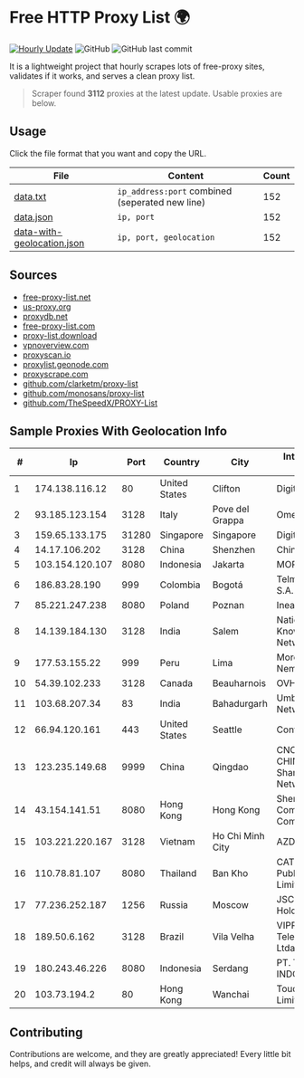 
# Free HTTP Proxy List 🌍

[![Hourly Update](https://github.com/mertguvencli/http-proxy-list/actions/workflows/main.yml/badge.svg?branch=main)](https://github.com/mertguvencli/http-proxy-list/actions/workflows/main.yml)
![GitHub](https://img.shields.io/github/license/mertguvencli/http-proxy-list)
![GitHub last commit](https://img.shields.io/github/last-commit/mertguvencli/http-proxy-list)

It is a lightweight project that hourly scrapes lots of free-proxy sites, validates if it works, and serves a clean proxy list.


> Scraper found **3112** proxies at the latest update. Usable proxies are below.

## Usage

Click the file format that you want and copy the URL.


|File|Content|Count|
|----|-------|-----|
|[data.txt](https://raw.githubusercontent.com/mertguvencli/http-proxy-list/main/proxy-list/data.txt)|`ip_address:port` combined (seperated new line)|152|
|[data.json](https://raw.githubusercontent.com/mertguvencli/http-proxy-list/main/proxy-list/data.json)|`ip, port`|152|
|[data-with-geolocation.json](https://raw.githubusercontent.com/mertguvencli/http-proxy-list/main/proxy-list/data-with-geolocation.json)|`ip, port, geolocation`|152|

## Sources

* [free-proxy-list.net](https://free-proxy-list.net)
* [us-proxy.org](https://www.us-proxy.org)
* [proxydb.net](http://proxydb.net)
* [free-proxy-list.com](https://free-proxy-list.com/?page=&port=&type%5B%5D=http&type%5B%5D=https&up_time=0&search=Search)
* [proxy-list.download](https://www.proxy-list.download/HTTP)
* [vpnoverview.com](https://vpnoverview.com/privacy/anonymous-browsing/free-proxy-servers)
* [proxyscan.io](https://www.proxyscan.io)
* [proxylist.geonode.com](https://proxylist.geonode.com/api/proxy-list?limit=300&page=1&sort_by=lastChecked&sort_type=desc&protocols=http,https)
* [proxyscrape.com](https://api.proxyscrape.com/v2/?request=displayproxies&protocol=http&timeout=10000&country=all&ssl=all&anonymity=all)
* [github.com/clarketm/proxy-list](https://raw.githubusercontent.com/clarketm/proxy-list/master/proxy-list-raw.txt)
* [github.com/monosans/proxy-list](https://raw.githubusercontent.com/monosans/proxy-list/main/proxies/http.txt)
* [github.com/TheSpeedX/PROXY-List](https://raw.githubusercontent.com/TheSpeedX/PROXY-List/master/http.txt)


## Sample Proxies With Geolocation Info

|#|Ip|Port|Country|City|Internet Service Provider|
|-|--|----|-------|----|-------------------------|
|1|174.138.116.12|80|United States|Clifton|DigitalOcean, LLC|
|2|93.185.123.154|3128|Italy|Pove del Grappa|Omegacom S.R.L.S.|
|3|159.65.133.175|31280|Singapore|Singapore|DigitalOcean, LLC|
|4|14.17.106.202|3128|China|Shenzhen|Chinanet|
|5|103.154.120.107|8080|Indonesia|Jakarta|MORATELINDONAP|
|6|186.83.28.190|999|Colombia|Bogotá|Telmex Colombia S.A.|
|7|85.221.247.238|8080|Poland|Poznan|Inea S.A|
|8|14.139.184.130|3128|India|Salem|National Knowledge Network|
|9|177.53.155.22|999|Peru|Lima|Moreno Yanoc Nemias Bernardo|
|10|54.39.102.233|3128|Canada|Beauharnois|OVH SAS|
|11|103.68.207.34|83|India|Bahadurgarh|Umbrella Digital Networks Pvt. Ltd|
|12|66.94.120.161|443|United States|Seattle|Contabo Inc.|
|13|123.235.149.68|9999|China|Qingdao|CNC Group CHINA169 Shandong Province Network|
|14|43.154.141.51|8080|Hong Kong|Hong Kong|Shenzhen Tencent Computer Systems Company Limited|
|15|103.221.220.167|3128|Vietnam|Ho Chi Minh City|AZDIGI Corporation|
|16|110.78.81.107|8080|Thailand|Ban Kho|CAT Telecom Public Company Limited|
|17|77.236.252.187|1256|Russia|Moscow|JSC "ER-Telecom Holding"|
|18|189.50.6.162|3128|Brazil|Vila Velha|VIPRede TelecomunicaÔÔes Ltda|
|19|180.243.46.226|8080|Indonesia|Serdang|PT. TELKOM INDONESIA|
|20|103.73.194.2|80|Hong Kong|Wanchai|TouchPal HK Co., Limited|



## Contributing

Contributions are welcome, and they are greatly appreciated! Every
little bit helps, and credit will always be given.

